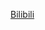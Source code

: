 [Bilibili](https://www.bilibili.com/video/BV11b421E7nh/?spm_id_from=333.1387.favlist.content.click&vd_source=c801aa3fac0e6e97b0df71f74a8b25bd)
